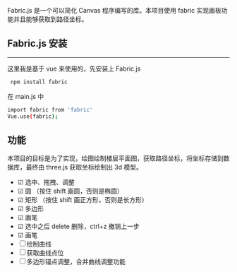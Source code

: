 Fabric.js 是一个可以简化 Canvas 程序编写的库。本项目使用 fabric 实现画板功能并且能够获取到路径坐标。

## Fabric.js 安装

---

这里我是基于 vue 来使用的，先安装上 Fabric.js

```sh
 npm install fabric
```

在 main.js 中

```sh
import fabric from 'fabric'
Vue.use(fabric);
```

## 功能

本项目的目标是为了实现，绘图绘制楼层平面图，获取路径坐标，将坐标存储到数据库，最终由 three.js 获取坐标绘制出 3d 模型。

- &#9745; 选中、拖拽、调整
- &#9745; 圆 （按住 shift 画圆，否则是椭圆）
- &#9745; 矩形 （按住 shift 画正方形，否则是长方形）
- &#9745; 多边形
- &#9745; 画笔
- &#9745; 选中之后 delete 删除，ctrl+z 撤销上一步
- &#9745; 画笔
- &#9744; 绘制曲线
- &#9744; 获取曲线点位
- &#9744; 多边形锚点调整，合并曲线调整功能
